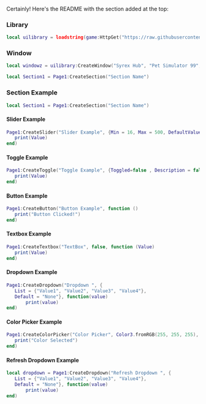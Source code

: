 Certainly! Here's the README with the section added at the top:

### Library 

```lua
local uilibrary = loadstring(game:HttpGet("https://raw.githubusercontent.com/Kiet1308/tvkhub/main/rac"))()
```

### Window 

```lua
local windowz = uilibrary:CreateWindow("Syrex Hub", "Pet Simulator 99", true)
```

```lua
local Section1 = Page1:CreateSection("Section Name")
```

### Section Example

```lua
local Section1 = Page1:CreateSection("Section Name")
```

#### Slider Example
```lua
Page1:CreateSlider("Slider Example", {Min = 16, Max = 500, DefaultValue = 30}, function(Value)
   print(Value)
end)
```

#### Toggle Example
```lua
Page1:CreateToggle("Toggle Example", {Toggled=false , Description = false}, function(Value)
   print(Value)
end)
```

#### Button Example
```lua
Page1:CreateButton("Button Example", function ()
   print("Button Clicked!")
end)
```

#### Textbox Example
```lua
Page1:CreateTextbox("TextBox", false, function (Value)
   print(Value)
end)
```

#### Dropdown Example
```lua
Page1:CreateDropdown("Dropdown ", {
   List = {"Value1", "Value2", "Value3", "Value4"},
   Default = "None"}, function(value)
       print(value)
end)
```

#### Color Picker Example
```lua
Page1:CreateColorPicker("Color Picker", Color3.fromRGB(255, 255, 255), function ()
   print("Color Selected")
end)
```

#### Refresh Dropdown Example
```lua
local dropdown = Page1:CreateDropdown("Refresh Dropdown ", {
   List = {"Value1", "Value2", "Value3", "Value4"},
   Default = "None"}, function(value)
       print(value)
end)
```
